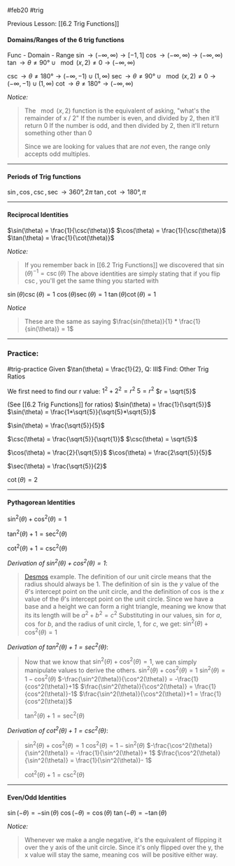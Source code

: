 #feb20 #trig

Previous Lesson: [[6.2 Trig Functions]]
#### Domains/Ranges of the 6 trig functions
Func - Domain - Range
$\sin \to (-\infty,\infty) \to [-1,1]$
$\cos \to (-\infty,\infty) \to (-\infty,\infty)$
$\tan \to \theta \neq 90°\cup\mod(x,2)\neq0 \to (-\infty,\infty)$

$\csc \to \theta \neq 180° \to (-\infty,-1)\cup(1,\infty)$
$\sec \to \theta \neq 90°\cup\mod(x,2)\neq0 \to (-\infty,-1)\cup(1,\infty)$
$\cot \to \theta \neq 180° \to (-\infty,\infty)$

*Notice:*
> The $\mod(x,2)$ function is the equivalent of asking, "what's the remainder of x / 2"
> If the number is even, and divided by 2, then it'll return 0
> If the number is odd, and then divided by 2, then it'll return something other than 0
>
>Since we are looking for values that are *not* even, the range only accepts odd multiples.

---

#### Periods of Trig functions

$\sin, \cos, \csc, \sec \to 360°, 2\pi$
$\tan, \cot \to 180°, \pi$

---
#### Reciprocal Identities
$\sin(\theta) = \frac{1}{\csc(\theta)}$
$\cos(\theta) = \frac{1}{\csc(\theta)}$
$\tan(\theta) = \frac{1}{\cot(\theta)}$

*Notice:*
> If you remember back in [[6.2 Trig Functions]] we discovered that $\sin(\theta)^{-1} = \csc(\theta)$
> The above identities are simply stating that if you flip $\csc$, you'll get the same thing you started with



$\sin(\theta)\csc(\theta) = 1$
$\cos(\theta)\sec(\theta) = 1$
$\tan(\theta)\cot(\theta) = 1$

*Notice*
> These are the same as saying $\frac{sin(\theta)}{1} * \frac{1}{sin(\theta)} = 1$


---
### Practice:
#trig-practice 
Given $\tan(\theta) = \frac{1}{2}, Q: III$
Find: Other Trig Ratios

We first need to find our r value:
$1^2+2^2=r^2$
$5 = r^2$
$r = \sqrt{5}$

(See [[6.2 Trig Functions]] for ratios)
$\sin(\theta) = \frac{1}{\sqrt{5}}$
$\sin(\theta) = \frac{1*\sqrt{5}}{\sqrt{5}*\sqrt{5}}$

$\sin(\theta) = \frac{\sqrt{5}}{5}$

$\csc(\theta) = \frac{\sqrt{5}}{\sqrt{1}}$
$\csc(\theta) = \sqrt{5}$

$\cos(\theta) = \frac{2}{\sqrt{5}}$
$\cos(\theta) = \frac{2\sqrt{5}}{5}$

$\sec(\theta) = \frac{\sqrt{5}}{2}$

$\cot(\theta) = 2$


---
#### Pythagorean Identities
$\sin^2(\theta) + \cos^2(\theta) = 1$

$\tan^2(\theta)+1 = \sec^2(\theta)$

$\cot^2(\theta)+1 = \csc^2(\theta)$

*Derivation of $\sin^2(\theta) + \cos^2(\theta) = 1$*:
> [Desmos](https://www.desmos.com/calculator/watpibltda) example.
> The definition of our unit circle means that the radius should always be 1.
> The definition of $\sin$ is the $y$ value of the $\theta$'s intercept point on the unit circle, and the definition of $\cos$ is the $x$ value of the $\theta$'s intercept point on the unit circle.
> Since we have a base and a height we can form a right triangle, meaning we know that its its length will be $a^2+b^2=c^2$ 
> Substituting in our values, $\sin$ for $a$, $\cos$ for $b$, and the radius of unit circle, $1$, for $c$, we get:
> $\sin^2(\theta)+\cos^2(\theta)=1$

*Derivation of $\tan^2(\theta)+1 = \sec^2(\theta)$*:
> Now that we know that $\sin^2(\theta) + \cos^2(\theta) = 1$, we can simply manipulate values to derive the others.
> $\sin^2(\theta) + \cos^2(\theta) = 1$
> $\sin^2(\theta)  = 1 - \cos^2(\theta)$ 
> $-\frac{\sin^2(\theta)}{\cos^2(\theta)} = -\frac{1}{cos^2(\theta)}+1$
>  $\frac{\sin^2(\theta)}{\cos^2(\theta)} = \frac{1}{cos^2(\theta)}-1$
>  $\frac{\sin^2(\theta)}{\cos^2(\theta)}+1 = \frac{1}{cos^2(\theta)}$
>  
> $\tan^2(\theta)+1 = \sec^2(\theta)$
> 

*Derivation of $\cot^2(\theta)+1 = \csc^2(\theta)$*:
>  $\sin^2(\theta) + \cos^2(\theta) = 1$
>  $\cos^2(\theta) = 1 - \sin^2(\theta)$
>  $-\frac{\cos^2(\theta)}{\sin^2(\theta)} = -\frac{1}{\sin^2(\theta)}+ 1$
>  $\frac{\cos^2(\theta)}{\sin^2(\theta)} = \frac{1}{\sin^2(\theta)}- 1$
>  
>  $\cot^2(\theta)+1 = \csc^2(\theta)$


---
#### Even/Odd Identities
$\sin(-\theta) = -\sin(\theta)$
$\cos(-\theta) = \cos(\theta)$
$\tan(-\theta) = -\tan(\theta)$

*Notice:*
> Whenever we make a angle negative, it's the equivalent of flipping it over the y axis of the unit circle.
> Since it's only flipped over the y, the x value will stay the same, meaning $\cos$ will be positive either way.